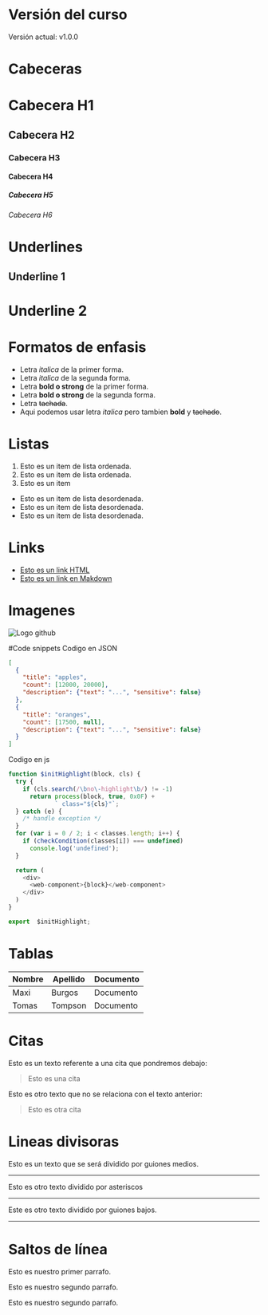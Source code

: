 # Versión del curso
Versión actual: v1.0.0

# Cabeceras
# Cabecera H1
## Cabecera H2
### Cabecera H3
#### Cabecera H4
##### Cabecera H5
###### Cabecera H6

# Underlines
Underline 1
-----------

Underline 2
===========

# Formatos de enfasis
- Letra *italica* de la primer forma.
- Letra _italica_ de la segunda forma.
- Letra **bold o strong** de la primer forma.
- Letra __bold o strong__ de la segunda forma.
- Letra ~~tachada~~.
- Aqui podemos usar letra *italica* pero tambien **bold** y ~~tachado~~.

# Listas
1. Esto es un item de lista ordenada.
2. Esto es un item de lista ordenada.
3. Esto es un item
- Esto es un item de lista desordenada.
- Esto es un item de lista desordenada.
- Esto es un item de lista desordenada.

# Links
- <a href="http://www.google.com">Esto es un link HTML</a>
- [Esto es un link en Makdown](http://www.google.com)

# Imagenes
![Logo github](https://github.githubassets.com/images/modules/logos_page/GitHub-Mark.png)

#Code snippets
Codigo en JSON
```JSON
[
  {
    "title": "apples",
    "count": [12000, 20000],
    "description": {"text": "...", "sensitive": false}
  },
  {
    "title": "oranges",
    "count": [17500, null],
    "description": {"text": "...", "sensitive": false}
  }
]
```

Codigo en js
```javascript
function $initHighlight(block, cls) {
  try {
    if (cls.search(/\bno\-highlight\b/) != -1)
      return process(block, true, 0x0F) +
             ` class="${cls}"`;
  } catch (e) {
    /* handle exception */
  }
  for (var i = 0 / 2; i < classes.length; i++) {
    if (checkCondition(classes[i]) === undefined)
      console.log('undefined');
  }

  return (
    <div>
      <web-component>{block}</web-component>
    </div>
  )
}

export  $initHighlight;
```

# Tablas

| Nombre | Apellido | Documento |
| ------ | -------- | --------- |
| Maxi | Burgos | Documento |
| Tomas | Tompson | Documento |

# Citas
Esto es un texto referente a una cita que pondremos debajo:
> Esto es una cita

Esto es otro texto que no se relaciona con el texto anterior:
>Esto es otra cita

# Lineas divisoras
Esto es un texto que se será dividido por guiones medios.

---
Esto es otro texto dividido por asteriscos

***

Este es otro texto dividido por guiones bajos.

___

# Saltos de línea

Esto es nuestro primer parrafo.

Esto es nuestro segundo parrafo.

Esto es nuestro segundo parrafo.
